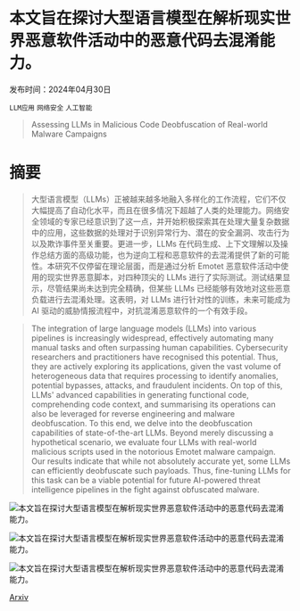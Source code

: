 # 本文旨在探讨大型语言模型在解析现实世界恶意软件活动中的恶意代码去混淆能力。

发布时间：2024年04月30日

`LLM应用` `网络安全` `人工智能`

> Assessing LLMs in Malicious Code Deobfuscation of Real-world Malware Campaigns

# 摘要

> 大型语言模型（LLMs）正被越来越多地融入多样化的工作流程，它们不仅大幅提高了自动化水平，而且在很多情况下超越了人类的处理能力。网络安全领域的专家已经意识到了这一点，并开始积极探索其在处理大量复杂数据中的应用，这些数据的处理对于识别异常行为、潜在的安全漏洞、攻击行为以及欺诈事件至关重要。更进一步，LLMs 在代码生成、上下文理解以及操作总结方面的高级功能，也为逆向工程和恶意软件的去混淆提供了新的可能性。本研究不仅停留在理论层面，而是通过分析 Emotet 恶意软件活动中使用的现实世界恶意脚本，对四种顶尖的 LLMs 进行了实际测试。测试结果显示，尽管结果尚未达到完全精确，但某些 LLMs 已经能够有效地对这些恶意负载进行去混淆处理。这表明，对 LLMs 进行针对性的训练，未来可能成为 AI 驱动的威胁情报流程中，对抗混淆恶意软件的一个有效手段。

> The integration of large language models (LLMs) into various pipelines is increasingly widespread, effectively automating many manual tasks and often surpassing human capabilities. Cybersecurity researchers and practitioners have recognised this potential. Thus, they are actively exploring its applications, given the vast volume of heterogeneous data that requires processing to identify anomalies, potential bypasses, attacks, and fraudulent incidents. On top of this, LLMs' advanced capabilities in generating functional code, comprehending code context, and summarising its operations can also be leveraged for reverse engineering and malware deobfuscation. To this end, we delve into the deobfuscation capabilities of state-of-the-art LLMs. Beyond merely discussing a hypothetical scenario, we evaluate four LLMs with real-world malicious scripts used in the notorious Emotet malware campaign. Our results indicate that while not absolutely accurate yet, some LLMs can efficiently deobfuscate such payloads. Thus, fine-tuning LLMs for this task can be a viable potential for future AI-powered threat intelligence pipelines in the fight against obfuscated malware.

![本文旨在探讨大型语言模型在解析现实世界恶意软件活动中的恶意代码去混淆能力。](../../..//opt/data/Projects/HuggingArxiv/paper_images/2404.19715/x1.png)

![本文旨在探讨大型语言模型在解析现实世界恶意软件活动中的恶意代码去混淆能力。](../../..//opt/data/Projects/HuggingArxiv/paper_images/2404.19715/analysis_environment.png)

![本文旨在探讨大型语言模型在解析现实世界恶意软件活动中的恶意代码去混淆能力。](../../..//opt/data/Projects/HuggingArxiv/paper_images/2404.19715/x2.png)

[Arxiv](https://arxiv.org/abs/2404.19715)